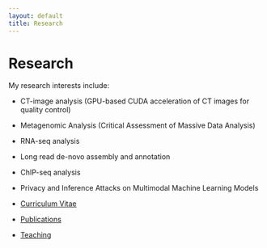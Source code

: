 ```yaml
---
layout: default
title: Research
---
```


# Research

My research interests include:

- CT-image analysis (GPU-based CUDA acceleration of CT images for quality control)
- Metagenomic Analysis (Critical Assessment of Massive Data Analysis)
- RNA-seq analysis
- Long read de-novo assembly and annotation
- ChIP-seq analysis
- Privacy and Inference Attacks on Multimodal Machine Learning Models

- [Curriculum Vitae](cv.html)
- [Publications](publications.html)
- [Teaching](teaching.html)
